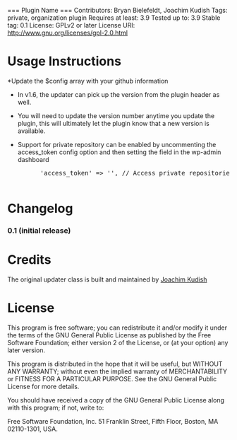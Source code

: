 === Plugin Name ===
Contributors: Bryan Bielefeldt, Joachim Kudish
Tags: private, organization plugin
Requires at least: 3.9
Tested up to: 3.9
Stable tag: 0.1
License: GPLv2 or later
License URI: http://www.gnu.org/licenses/gpl-2.0.html

Usage Instructions
===========

*Update the $config array with your github information

* In v1.6, the updater can pick up the version from the plugin header as well.

* You will need to update the version number anytime you update the plugin, this will ultimately let the plugin know that a new version is available.

* Support for private repository can be enabled by uncommenting the access_token config option and then setting the field in the wp-admin dashboard
	<pre>
		'access_token' => '', // Access private repositories by authorizing under Appearance > Github Updates when this 
	</pre>

Changelog
===========

### 0.1 (initial release)

Credits
===========

The original updater class is built and maintained by [Joachim Kudish](http://jkudish.com "Joachim Kudish")

License
===========

This program is free software; you can redistribute it and/or modify it under the terms of the GNU General Public License as published by the Free Software Foundation; either version 2 of the License, or (at your option) any later version.

This program is distributed in the hope that it will be useful, but WITHOUT ANY WARRANTY; without even the implied warranty of MERCHANTABILITY or FITNESS FOR A PARTICULAR PURPOSE.  See the GNU General Public License for more details.

You should have received a copy of the GNU General Public License along with this program; if not, write to:

Free Software Foundation, Inc.
51 Franklin Street, Fifth Floor,
Boston, MA
02110-1301, USA.
